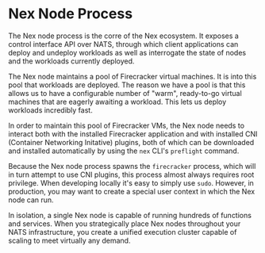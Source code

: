 # Nex Node Process
The Nex node process is the corre of the Nex ecosystem. It exposes a control interface API over NATS, through which client applications can deploy and undeploy workloads as well as interrogate the state of nodes and the workloads currently deployed.

The Nex node maintains a pool of Firecracker virtual machines. It is into this pool that workloads are deployed. The reason we have a pool is that this allows us to have a configurable number of "warm", ready-to-go virtual machines that are eagerly awaiting a workload. This lets us deploy workloads incredibly fast.

In order to maintain this pool of Firecracker VMs, the Nex node needs to interact both with the installed Firecracker application and with installed CNI (Container Networking Initative) plugins, both of which can be downloaded and installed automatically by using the `nex` CLI's `preflight` command.

Because the Nex node process spawns the `firecracker` process, which will in turn attempt to use CNI plugins, this process almost always requires root privilege. When developing locally it's easy to simply use `sudo`. However, in production, you may want to create a special user context in which the Nex node can run.

In isolation, a single Nex node is capable of running hundreds of functions and services. When you strategically place Nex nodes throughout your NATS infrastructure, you create a unified execution cluster capable of scaling to meet virtually any demand.
